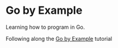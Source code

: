 # Go by Example

Learning how to program in Go. 

Following along the [Go by Example](https://gobyexample.com/) tutorial